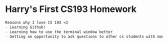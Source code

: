 # Harry's First CS193 Homework

```markdown
Reasons why I love CS 193 <3
- Learning Github!
- Learning how to use the terminal window better
- Getting an opportunity to ask questions to other cs students with more experience
```

